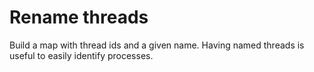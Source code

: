 # Rename threads

Build a map with thread ids and a given name.
Having named threads is useful to easily identify processes.
